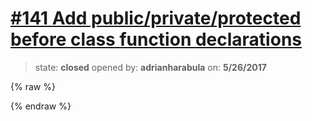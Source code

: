 # [\#141 Add public/private/protected before class function declarations](https://github.com/adrianharabula/condr/issues/141)

> state: **closed** opened by: **adrianharabula** on: **5/26/2017**

{% raw %}

{% endraw %}



